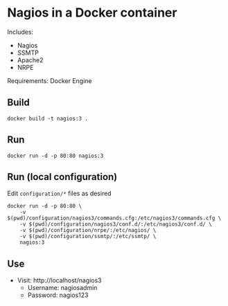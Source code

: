 # Nagios in a Docker container

Includes:

* Nagios
* SSMTP
* Apache2
* NRPE

Requirements: Docker Engine

## Build

`docker build -t nagios:3 .`

## Run

`docker run -d -p 80:80 nagios:3`

## Run (local configuration)

Edit `configuration/*` files as desired
```
docker run -d -p 80:80 \
    -v $(pwd)/configuration/nagios3/commands.cfg:/etc/nagios3/commands.cfg \
    -v $(pwd)/configuration/nagios3/conf.d/:/etc/nagios3/conf.d/ \
    -v $(pwd)/configuration/nrpe/:/etc/nagios/ \
    -v $(pwd)/configuration/ssmtp/:/etc/ssmtp/ \
    nagios:3
```

## Use

* Visit: http://localhost/nagios3
  * Username: nagiosadmin
  * Password: nagios123

